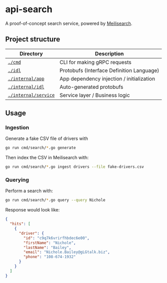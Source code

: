 # api-search

A proof-of-concept search service, powered by [Meilisearch](https://www.meilisearch.com/).

## Project structure

| Directory                                    | Description                               |
|----------------------------------------------|-------------------------------------------|
| [`./cmd`](./cmd)                             | CLI for making gRPC requests              |
| [`./idl`](./idl)                             | Protobufs (Interface Definition Language) |
| [`./internal/app`](./internal/app)           | App dependency injection / initialization |
| [`./internal/idl`](./internal/idl)           | Auto-generated protobufs                  |
| [`./internal/service`](./internal/service)   | Service layer / Business logic            |

## Usage

### Ingestion

Generate a fake CSV file of drivers with

```bash
go run cmd/search/*.go generate
```

Then index the CSV in Meilisearch with:
```bash
go run cmd/search/*.go ingest drivers --file fake-drivers.csv
```

### Querying
Perform a search with:

```bash
go run cmd/search/*.go query --query Nichole
```

Response would look like:
```json
{
  "hits": [
    {
      "driver": {
        "id": "c9q7k6vrirfhbdec6e00",
        "firstName": "Nichole",
        "lastName": "Bailey",
        "email": "Nichole.Bailey@gLGtalk.biz",
        "phone": "108-674-1932"
      }
    }
  ]
}
```